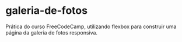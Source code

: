 # galeria-de-fotos
Prática do curso FreeCodeCamp, utilizando flexbox para construir uma página da galeria de fotos responsiva.
